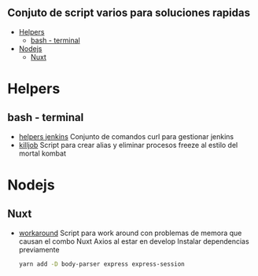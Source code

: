 Conjuto de script varios para soluciones rapidas
---

<!-- TOC depthFrom:1 depthTo:6 withLinks:1 updateOnSave:1 orderedList:0 -->

- [Helpers](#helpers)
	- [bash - terminal](#bash-terminal)
- [Nodejs](#nodejs)
	- [Nuxt](#nuxt)

<!-- /TOC -->

# Helpers
## bash - terminal

- [helpers jenkins](./shell/helpers_jenkins.sh) Conjunto de comandos curl para gestionar jenkins
- [killjob](./shell/killjobs.sh) Script para crear alias y eliminar procesos freeze al estilo del mortal kombat


# Nodejs
## Nuxt

- [workaround](./nodejs/workaround.js) Script para work around con problemas de memora que causan el combo Nuxt Axios al estar en develop
  Instalar dependencias previamente
  ```bash
  yarn add -D body-parser express express-session

  ```
